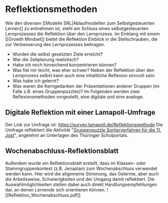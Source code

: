 # Reflektionsmethoden
Wie den diversen [[Modelle SRL|Ablaufmodellen zum Selbstgesteuerten Lernen]] zu entnehmen ist, steht am Schluss eines selbstgesteuerten Lernprozesses die Reflektion über den Lernprozess. Im Einklang mit einem [[Growth Mindset]] bietet die Reflektion Einblick in die Stellschrauben, die zur Verbesserung des Lernprozesses beitragen.
- Wurden die selbst gesetzten Ziele erreicht?
- War die Zeitplanung realistisch?
- Habe ich mich hinreichend konzentrieren können?
- Was fiel mir leicht, was eher schwer?
Neben der Reflektion über den Lernprozess selbst kann auch eine inhaltliche Reflexion sinnvoll sein:
- Was habe ich gelernt?
- Was waren die Kerngedanken der Präsentationen anderer Gruppen (im Falle z.B. eines Gruppenpuzzles)?
Im Folgenden werden zwei Reflexionsmethoden vorgestellt, eine digitale und eine analoge.
## Digitale Reflektion mit einer Lamapoll-Umfrage
Der Link zur Umfrage ist: https://survey.lamapoll.de/Reflektionsmethode
Die Umfrage reflektiert die Aktivität "[Gruppenpuzzle Sortierverfahren für die 11. Jgst](https://www.schulportal-thueringen.de/media/detail?tspi=3952)", angelehnt an Unterlagen des Thüringer Schulportals.
## Wochenabschluss-Reflektionsblatt
Außerdem wurde ein Reflektionsblatt erstellt, dass im Klassen- oder Stammgruppenkontext (z.B. Jenaplan) zum Wochenabschluss verwendet werden kann. Hier wird die allgemeine Stimmung, das Gelernte, aber auch die Arbeitsweise, Schwierigkeiten und der Umgang damit reflektiert. Die Auswahlmöglichkeiten stellen dabei auch direkt Handlungsempfehlungen dar, an denen Lernende sich orientieren können.
![[Reflektion_Wochenabschluss.pdf]]

